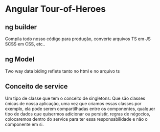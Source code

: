 # Angular Tour-of-Heroes

## ng builder
Compila todo nosso código para produção, converte arquivos TS em JS
SCSS em CSS, etc..

## ng Model
Two way data biding reflete tanto no html e no arquivo ts

## Conceito de service
Um tipo de classe que tem o conceito de singletons: Que são classes únicas de nossa aplicação,  uma vez que criamos essas classes por exemplo, ela pode serem compartilhadas entre os componentes, qualquer tipo de dados que quisermos adicionar ou persistir, regras de négocios, colocaremos dentro do service para ter essa responsabilidade e não o componente em si.
